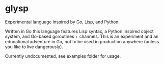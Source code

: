 # glysp
Experimental language inspired by Go, Lisp, and Python.

Written in Go this language features Lisp syntax, a Python inspired object system, and Go-based goroutines + channels. This is an experiment and an educational adventure in Go, not to be used in production anywhere (unless you like to live dangerously).

Currently undocumented, see examples folder for usage.
